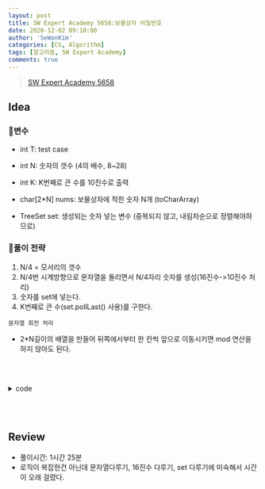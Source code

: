 ```yaml
---
layout: post
title: SW Expert Academy 5658:보물상자 비밀번호
date: 2020-12-02 09:10:00
author: 'SeWonKim'
categories: [CS, Algorithm]
tags: [알고리즘, SW Expert Academy]
comments: true
---
```


> [SW Expert Academy 5658](https://swexpertacademy.com/main/code/problem/problemDetail.do?contestProbId=AWXRUN9KfZ8DFAUo#none)

## Idea

### 🥚변수

- int T: test case
- int N: 숫자의 갯수 (4의 배수, 8~28) 
- int K: K번째로 큰 수를 10진수로 출력
- char[2*N] nums: 보물상자에 적힌 숫자 N개 (toCharArray)

- TreeSet<Integer> set: 생성되는 숫자 넣는 변수 (중복되지 않고, 내림차순으로 정렬해야하므로)

### 🍳풀이 전략

1. N/4 = 모서리의 갯수
2. N/4번 시계방향으로 문자열을 돌리면서 N/4자리 숫자를 생성(16진수->10진수 처리)
3. 숫자를 set에 넣는다.
4. K번째로 큰 수(set.pollLast() 사용)를 구한다.

`문자열 회전 처리`       
- 2*N길이의 배열을 만들어 뒤쪽에서부터 한 칸씩 앞으로 이동시키면 mod 연산을 하지 않아도 된다.


&nbsp;  
&nbsp;

<details>
<summary>code</summary>
<div markdown="1">

```java
import java.util.Scanner;
import java.util.TreeSet;

public class Solution {

	public static void main(String[] args) {
		Scanner sc = new Scanner(System.in);
		int T = sc.nextInt();
		for (int TC = 1; TC <= T; TC++) {
			int N = sc.nextInt();
			int K = sc.nextInt();
			char[] nums = new char[2*N];
			char[] tmp = sc.next().toCharArray();
			for(int i = 0; i < 2; i++) {
				for (int j = 0; j < N; j++) {
					nums[N*i+j] = tmp[j];
				}
			}
			
			TreeSet<Integer> set = new TreeSet<Integer>();		
			int s = 2*N-1;	// pointer
			for (int i = 0; i < N/4; i++) {	// line
				for (int x = 0; x < 4; x++) {	// block
					StringBuilder sb = new StringBuilder();
					for (int y = N/4 -1; y >= 0; y--) {	// char
						sb.append(nums[s-(N/4*x)-y]);
					}
					set.add(Integer.parseInt(sb.toString(), 16));
				}				
				s--;
			}
			
			for (int i = 0; i < K-1; i++) {
				set.pollLast();
			}
			System.out.println("#" + TC + " " + set.pollLast());
		}
		sc.close();
	}

}
```

</div>
</details>

&nbsp;  
&nbsp;

## Review

- 풀이시간: 1시간 25분
- 로직이 복잡한건 아닌데 문자열다루기, 16진수 다루기, set 다루기에 미숙해서 시간이 오래 걸렸다.

&nbsp;  
&nbsp;
